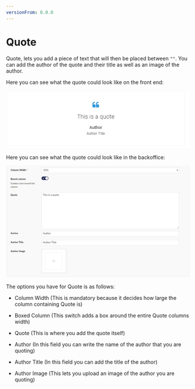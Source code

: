 ```yaml
---
versionFrom: 8.0.0
---
```


# Quote

Quote, lets you add a piece of text that will then be placed between `""`.  You can add the author of the quote and their title as well as an image of the author.

Here you can see what the quote could look like on the front end:

![Quote image](images/Quote-frontend1.png)

Here you can see what the quote could look like in the backoffice:

![Price List](images/Quote-Backoffice.png)

The options you have for Quote is as follows:

- Column Width (This is mandatory because it decides how large the column containing Quote is)

- Boxed Column (This switch adds a box around the entire Quote columns width)

- Quote (This is where you add the quote itself)

- Author (In this field you can write the name of the author that you are quoting)

- Author Title (In this field you can add the title of the author)

- Author Image (This lets you upload an image of the author you are quoting)
